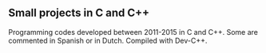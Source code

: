 ## Small projects in C and C++

Programming codes developed between 2011-2015 in C and C++. Some are commented in Spanish or in Dutch. Compiled with Dev-C++.
